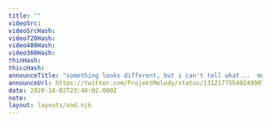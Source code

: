 ```yaml
---
title: ""
videoSrc: 
videoSrcHash: 
video720Hash: 
video480Hash: 
video360Hash: 
thinHash: 
thiccHash: 
announceTitle: "something looks different, but i can't tell what...  maybe i got a haircut idk😈😈😈"
announceUrl: https://twitter.com/ProjektMelody/status/1312177554824990720
date: 2020-10-02T23:48:02.000Z
note: 
layout: layouts/vod.njk
---
```

